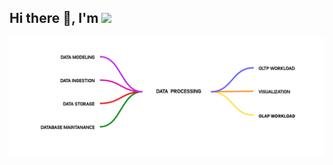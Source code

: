 ## Hi there 👋, I'm ![](https://via.placeholder.com/15/f03c15/000000?text=stephen) 


![Hello](https://github.com/Stephen-Data-Engineer-Public/BASIC-PYTHON-PROJECT/blob/main/Blank%20diagram%20(18).png?raw=true)
<!--
**Stephen-Data-Engineer-Public/Stephen-Data-Engineer-Public** is a ✨ _special_ ✨ repository because its `README.md` (this file) appears on your GitHub profile.

Here are some ideas to get you started:

- 🔭 I’m currently working on ...
- 🌱 I’m currently learning ...
- 👯 I’m looking to collaborate on ...
- 🤔 I’m looking for help with ...
- 💬 Ask me about ...
- 📫 How to reach me: ...
- 😄 Pronouns: ...
- ⚡ Fun fact: ...
-->
